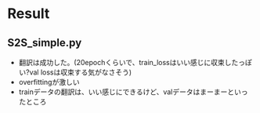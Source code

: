 # Result
## S2S_simple.py
* 翻訳は成功した。(20epochくらいで、train_lossはいい感じに収束したっぽい?val lossは収束する気がなさそう)
* overfittingが激しい
* trainデータの翻訳は、いい感じにできるけど、valデータはまーまーといったところ

##
